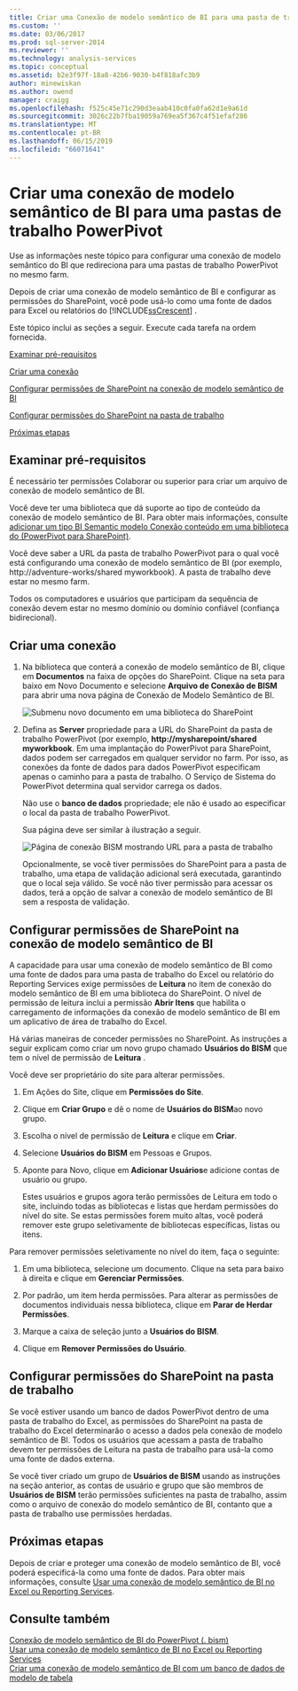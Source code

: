 ```yaml
---
title: Criar uma Conexão de modelo semântico de BI para uma pasta de trabalho PowerPivot | Microsoft Docs
ms.custom: ''
ms.date: 03/06/2017
ms.prod: sql-server-2014
ms.reviewer: ''
ms.technology: analysis-services
ms.topic: conceptual
ms.assetid: b2e3f97f-18a8-42b6-9030-b4f818afc3b9
author: minewiskan
ms.author: owend
manager: craigg
ms.openlocfilehash: f525c45e71c290d3eaab410c0fa0fa62d1e9a61d
ms.sourcegitcommit: 3026c22b7fba19059a769ea5f367c4f51efaf286
ms.translationtype: MT
ms.contentlocale: pt-BR
ms.lasthandoff: 06/15/2019
ms.locfileid: "66071641"
---
```

# <a name="create-a-bi-semantic-model-connection-to-a-powerpivot-workbook"></a>Criar uma conexão de modelo semântico de BI para uma pastas de trabalho PowerPivot
  Use as informações neste tópico para configurar uma conexão de modelo semântico do BI que redireciona para uma pastas de trabalho PowerPivot no mesmo farm.  
  
 Depois de criar uma conexão de modelo semântico de BI e configurar as permissões do SharePoint, você pode usá-lo como uma fonte de dados para Excel ou relatórios do [!INCLUDE[ssCrescent](../../includes/sscrescent-md.md)] .  
  
 Este tópico inclui as seções a seguir. Execute cada tarefa na ordem fornecida.  
  
 [Examinar pré-requisitos](#bkmk_prereq)  
  
 [Criar uma conexão](#bkmk_create)  
  
 [Configurar permissões de SharePoint na conexão de modelo semântico de BI](#bkmk_permissions)  
  
 [Configurar permissões do SharePoint na pasta de trabalho](#bkmk_userdb)  
  
 [Próximas etapas](#bkmk_next)  
  
##  <a name="bkmk_prereq"></a> Examinar pré-requisitos  
 É necessário ter permissões Colaborar ou superior para criar um arquivo de conexão de modelo semântico de BI.  
  
 Você deve ter uma biblioteca que dá suporte ao tipo de conteúdo da conexão de modelo semântico de BI. Para obter mais informações, consulte [adicionar um tipo BI Semantic modelo Conexão conteúdo em uma biblioteca do &#40;PowerPivot para SharePoint&#41;](add-bi-semantic-model-connection-content-type-to-library.md).  
  
 Você deve saber a URL da pasta de trabalho PowerPivot para o qual você está configurando uma conexão de modelo semântico de BI (por exemplo, http://adventure-works/shared myworkbook). A pasta de trabalho deve estar no mesmo farm.  
  
 Todos os computadores e usuários que participam da sequência de conexão devem estar no mesmo domínio ou domínio confiável (confiança bidirecional).  
  
##  <a name="bkmk_create"></a> Criar uma conexão  
  
1.  Na biblioteca que conterá a conexão de modelo semântico de BI, clique em **Documentos** na faixa de opções do SharePoint. Clique na seta para baixo em Novo Documento e selecione **Arquivo de Conexão de BISM** para abrir uma nova página de Conexão de Modelo Semântico de BI.  
  
     ![Submenu novo documento em uma biblioteca do SharePoint](../media/ssas-bismconnection-new.gif "submenu novo documento na biblioteca do SharePoint")  
  
2.  Defina as **Server** propriedade para a URL do SharePoint da pasta de trabalho PowerPivot (por exemplo,  **http://mysharepoint/shared myworkbook**. Em uma implantação do PowerPivot para SharePoint, dados podem ser carregados em qualquer servidor no farm. Por isso, as conexões da fonte de dados para dados PowerPivot especificam apenas o caminho para a pasta de trabalho. O Serviço de Sistema do PowerPivot determina qual servidor carrega os dados.  
  
     Não use o **banco de dados** propriedade; ele não é usado ao especificar o local da pasta de trabalho PowerPivot.  
  
     Sua página deve ser similar à ilustração a seguir.  
  
     ![Página de conexão BISM mostrando URL para a pasta de trabalho](../media/ssas-bismconnection-ppvtds.gif "página de conexão BISM mostrando URL para a pasta de trabalho")  
  
     Opcionalmente, se você tiver permissões do SharePoint para a pasta de trabalho, uma etapa de validação adicional será executada, garantindo que o local seja válido. Se você não tiver permissão para acessar os dados, terá a opção de salvar a conexão de modelo semântico de BI sem a resposta de validação.  
  
##  <a name="bkmk_permissions"></a> Configurar permissões de SharePoint na conexão de modelo semântico de BI  
 A capacidade para usar uma conexão de modelo semântico de BI como uma fonte de dados para uma pasta de trabalho do Excel ou relatório do Reporting Services exige permissões de **Leitura** no item de conexão do modelo semântico de BI em uma biblioteca do SharePoint. O nível de permissão de leitura inclui a permissão **Abrir Itens** que habilita o carregamento de informações da conexão de modelo semântico de BI em um aplicativo de área de trabalho do Excel.  
  
 Há várias maneiras de conceder permissões no SharePoint. As instruções a seguir explicam como criar um novo grupo chamado **Usuários do BISM** que tem o nível de permissão de **Leitura** .  
  
 Você deve ser proprietário do site para alterar permissões.  
  
1.  Em Ações do Site, clique em **Permissões do Site**.  
  
2.  Clique em **Criar Grupo** e dê o nome de **Usuários do BISM**ao novo grupo.  
  
3.  Escolha o nível de permissão de **Leitura** e clique em **Criar**.  
  
4.  Selecione **Usuários do BISM** em Pessoas e Grupos.  
  
5.  Aponte para Novo, clique em **Adicionar Usuários**e adicione contas de usuário ou grupo.  
  
     Estes usuários e grupos agora terão permissões de Leitura em todo o site, incluindo todas as bibliotecas e listas que herdam permissões do nível do site. Se estas permissões forem muito altas, você poderá remover este grupo seletivamente de bibliotecas específicas, listas ou itens.  
  
 Para remover permissões seletivamente no nível do item, faça o seguinte:  
  
1.  Em uma biblioteca, selecione um documento. Clique na seta para baixo à direita e clique em **Gerenciar Permissões**.  
  
2.  Por padrão, um item herda permissões. Para alterar as permissões de documentos individuais nessa biblioteca, clique em **Parar de Herdar Permissões**.  
  
3.  Marque a caixa de seleção junto a **Usuários do BISM**.  
  
4.  Clique em **Remover Permissões do Usuário**.  
  
##  <a name="bkmk_userdb"></a> Configurar permissões do SharePoint na pasta de trabalho  
 Se você estiver usando um banco de dados PowerPivot dentro de uma pasta de trabalho do Excel, as permissões do SharePoint na pasta de trabalho do Excel determinarão o acesso a dados pela conexão de modelo semântico de BI. Todos os usuários que acessam a pasta de trabalho devem ter permissões de Leitura na pasta de trabalho para usá-la como uma fonte de dados externa.  
  
 Se você tiver criado um grupo de **Usuários de BISM** usando as instruções na seção anterior, as contas de usuário e grupo que são membros de **Usuários de BISM** terão permissões suficientes na pasta de trabalho, assim como o arquivo de conexão do modelo semântico de BI, contanto que a pasta de trabalho use permissões herdadas.  
  
##  <a name="bkmk_next"></a> Próximas etapas  
 Depois de criar e proteger uma conexão de modelo semântico de BI, você poderá especificá-la como uma fonte de dados. Para obter mais informações, consulte [Usar uma conexão de modelo semântico de BI no Excel ou Reporting Services](use-a-bi-semantic-model-connection-in-excel-or-reporting-services.md).  
  
## <a name="see-also"></a>Consulte também  
 [Conexão de modelo semântico de BI do PowerPivot &#40;. bism&#41;](power-pivot-bi-semantic-model-connection-bism.md)   
 [Usar uma conexão de modelo semântico de BI no Excel ou Reporting Services](use-a-bi-semantic-model-connection-in-excel-or-reporting-services.md)   
 [Criar uma conexão de modelo semântico de BI com um banco de dados de modelo de tabela](create-a-bi-semantic-model-connection-to-a-tabular-model-database.md)  
  
  
